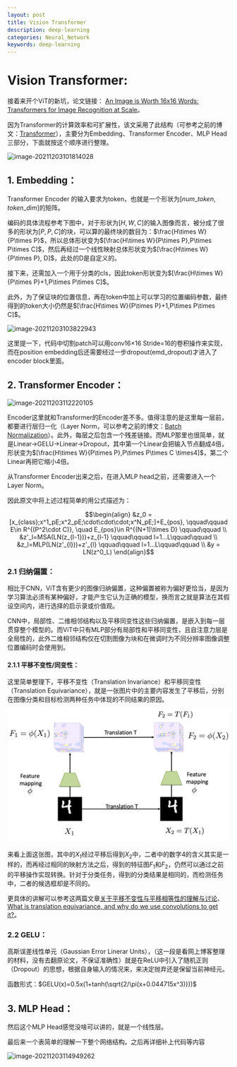 ```yaml
---
layout: post
title: Vision Transformer
description: deep-learning
categories: Neural_Network
keywords: deep-learning
---
```


# Vision Transformer:

接着来开个ViT的新坑，论文链接： <a href="https://arxiv.org/pdf/2010.11929.pdf">An Image is Worth 16x16 Words: Transformers for Image Recognition at Scale</a>。

因为Transformer的计算效率和可扩展性，该文采用了此结构（可参考之前的博文：<a href="https://mateguo1.github.io/2021/11/15/transformer/">Transformer</a>），主要分为Embedding、Transformer Encoder、MLP Head三部分，下面就按这个顺序进行整理。

![image-20211203101814028](https://i.loli.net/2021/12/03/4C7sxgyfKlRSBP6.png)





## 1. Embedding：

Transformer Encoder 的输入要求为token，也就是一个形状为$[num\_token, token\_dim]$的矩阵。

编码的具体流程参考下图中，对于形状为$[H, W, C]$的输入图像而言，被分成了很多的形状为$[P,P,C]$的块，可以算的最终块的数目为：$\frac{H\times W}{P\times P}$，所以总体形状变为$[\frac{H\times W}{P\times P},P\times P\times C]$，然后再经过一个线性映射总体形状变为$[\frac{H\times W}{P\times P}, D]$，此处的D是自定义的。

接下来，还需加入一个用于分类的cls，因此token形状变为$[\frac{H\times W}{P\times P}+1,P\times P\times C]$。

此外，为了保证块的位置信息，再在token中加上可以学习的位置编码参数，最终得到的token大小仍然是$[\frac{H\times W}{P\times P}+1,P\times P\times C]$。

![image-20211203103822943](https://s2.loli.net/2021/12/04/lLS1vHMAcUwqRVp.png)

这里提一下，代码中切割patch可以用conv16×16 Stride=16的卷积操作来实现，而在position embedding后还需要经过一步dropout(emd_dropout)才进入了encoder block里面。

## 2. Transformer Encoder：

![image-20211203112220105](https://s2.loli.net/2021/12/04/xizwPjLF9MvZfyW.png)

Encoder这里就和Transformer的Encoder差不多。值得注意的是这里每一层前，都要进行层归一化（Layer Norm，可以参考之前的博文：<a href="https://mateguo1.github.io/2020/08/29/Batch_Normalization/">Batch Normalization</a>）。此外，每层之后包含一个残差链接。而MLP那里也很简单，就是Linear->GELU->Linear->Dropout，其中第一个Linear会把输入节点翻成4倍，形状变为$[\frac{H\times W}{P\times P},P\times P\times C \times4]$，第二个Linear再把它缩小4倍。

从Transformer Encoder出来之后，在进入MLP head之前，还需要进入一个Layer Norm。

因此原文中将上述过程简单的用公式描述为：

$$\begin{align}
&z_0 = [x_{class};x^1_pE;x^2_pE;\cdot\cdot\cdot;x^N_pE;]+E_{pos}, \qquad\qquad E\in R^{(P^2\cdot C)}, \quad E_{pos}\in R^{(N+1)\times D} \qquad\qquad
\\
&z'_l=MSA(LN(z_{l-1}))+z_{l-1} \qquad\qquad l=1…L\qquad\qquad
\\
&z_l=MLP(LN(z'_{l}))+z'_{l} \qquad\qquad l=1…L\qquad\qquad
\\
&y = LN(z^0_L)
\end{align}$$


### 2.1 归纳偏置：

相比于CNN，ViT含有更少的图像归纳偏置，这种偏置被称为偏好更恰当，是因为学习算法必须有某种偏好，才能产生它认为正确的模型，换而言之就是算法在其假设空间内，进行选择的启示录或价值观。

CNN中，局部性、二维相邻结构以及平移同变性这些归纳偏置，是嵌入到每一层贯穿整个模型的。而ViT中只有MLP部分有局部性和平移同变性，且自注意力层是全局性的，此外二维相邻结构仅在切割图像为块和在微调时为不同分辨率图像调整位置编码时会使用到。

#### 2.1.1 平移不变性/同变性：

这里简单整理下，平移不变性（Translation Invariance）和平移同变性（Translation Equivariance），就是一张图片中的主要内容发生了平移后，分别在图像分类和目标检测两种任务中体现的不同结果的原因。

![img](https://raw.githubusercontent.com/Mateguo1/Pictures/master/img/1*L4C5_CNKZEUvQVyw8BjcXw.png)

来看上面这张图，其中的$X_1$经过平移后得到$X_2$中，二者中的数字4的含义其实是一样的，而再经过相同的映射方法之后，得到的特征图$F_1$和$F_2$，仍然可以通过之前的平移操作实现转换。针对于分类任务，得到的分类结果是相同的，而检测任务中，二者的候选框却是不同的。

更具体的讲解可以参考这两篇文章<a href="https://zhuanlan.zhihu.com/p/382569419">关于平移不变性与平移相等性的理解与讨论</a>、<a href="https://chriswolfvision.medium.com/what-is-translation-equivariance-and-why-do-we-use-convolutions-to-get-it-6f18139d4c59">What is translation equivariance, and why do we use convolutions to get it?</a>。

### 2.2 GELU：

高斯误差线性单元（Gaussian Error Linerar Units），（这一段是看网上博客整理的材料，没有去翻原论文，不保证准确性）就是在ReLU中引入了随机正则（Dropout）的思想，根据自身输入的情况来，来决定抛弃还是保留当前神经元。

函数形式：$GELU(x)=0.5x(1+tanh(\sqrt{2/\pi(x+0.044715x^3)}))$

## 3. MLP Head：

然后这个MLP Head感觉没啥可以讲的，就是一个线性层。

最后来一个表简单的理解一下整个网络结构。之后再详细补上代码等内容

![image-20211203114949262](https://i.loli.net/2021/12/03/LgVdsojBCMHi7J3.png)
